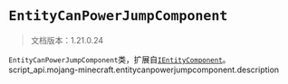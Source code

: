 # `EntityCanPowerJumpComponent`

> 文档版本：1.21.0.24

`EntityCanPowerJumpComponent`类，扩展自[`IEntityComponent`](./ientitycomponent.md)。script_api.mojang-minecraft.entitycanpowerjumpcomponent.description
